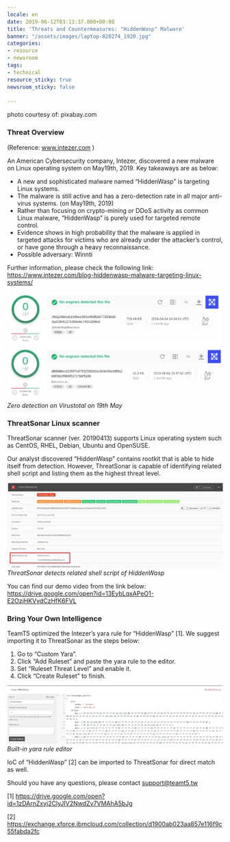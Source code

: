 ```yaml
---
locale: en
date: 2019-06-12T03:13:37.000+00:00
title: 'Threats and Countermeasures: "HiddenWasp" Malware'
banner: "/assets/images/laptop-820274_1920.jpg"
categories:
- resource
- newsroom
tags:
- technical
resource_sticky: true
newsroom_sticky: false

---
```

photo courtesy of: pixabay.com

### **Threat Overview**

(Reference: www.intezer.com )

An American Cybersecurity company, Intezer, discovered a new malware on Linux operating system on May19th, 2019. Key takeaways are as below:

* A new and sophisticated malware named “HiddenWasp” is targeting Linux systems.
* The malware is still active and has a zero-detection rate in all major anti-virus systems. (on May19th, 2019)
* Rather than focusing on crypto-mining or DDoS activity as common Linux malware, “HiddenWasp” is purely used for targeted remote control.
* Evidence shows in high probability that the malware is applied in targeted attacks for victims who are already under the attacker’s control, or have gone through a heavy reconnaissance.
* Possible adversary: Winnti

Further information, please check the following link: https://www.intezer.com/blog-hiddenwasp-malware-targeting-linux-systems/

![(Zero detection on Virustotal on 19th May)](/assets/images/img1.png "(Zero detection on Virustotal on 19th May)")
_Zero detection on Virustotal on 19th May_

### **ThreatSonar Linux scanner**

ThreatSonar scanner (ver. 20190413) supports Linux operating system such as CentOS, RHEL, Debian, Ubuntu and OpenSUSE.

Our analyst discovered “HiddenWasp” contains rootkit that is able to hide itself from detection. However, ThreatSonar is capable of identifying related shell script and listing them as the highest threat level.

![(ThreatSonar detects related shell script of HiddenWasp)](/assets/images/img2.png "(ThreatSonar detects related shell script of HiddenWasp)")
_ThreatSonar detects related shell script of HiddenWasp_

You can find our demo video from the link below: https://drive.google.com/open?id=13EybLqxAPeO1-E2OzjHKVvdCzHfK6FVL

### **Bring Your Own Intelligence**

TeamT5 optimized the Intezer’s yara rule for “HiddenWasp” \[1\]. We suggest importing it to ThreatSonar as the steps below:

1. Go to “Custom Yara”.
2. Click “Add Ruleset” and paste the yara rule to the editor.
3. Set “Ruleset Threat Level” and enable it.
4. Click “Create Ruleset” to finish.

![(Built-in yara rule editor)](/assets/images/img3.png "(Built-in yara rule editor)")
_Built-in yara rule editor_

IoC of “HiddenWasp” \[2\] can be imported to ThreatSonar for direct match as well.

Should you have any questions, please contact support@teamt5.tw

\[1\] https://drive.google.com/open?id=1zDArnZxvj2ClyJIV2NwdZv7VMAhA5bJg

\[2\] https://exchange.xforce.ibmcloud.com/collection/d1900ab023aa857e116f9c55fabda2fc